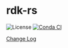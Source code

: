 # rdk-rs

![License](https://img.shields.io/badge/license-MIT%2FApache--2.0-blue)
[![Conda CI](https://github.com/jcathalina/rdk-rs/actions/workflows/conda-ci.yml/badge.svg)](https://github.com/jcathalina/rdk-rs/actions/workflows/conda-ci.yml)

[Change Log](https://github.com/jcathalina/rdk-rs/blob/main/CHANGELOG.md)


